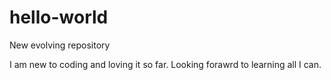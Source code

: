 # hello-world
New evolving repository

I am new to coding and loving it so far. Looking forawrd to learning all I can. 
